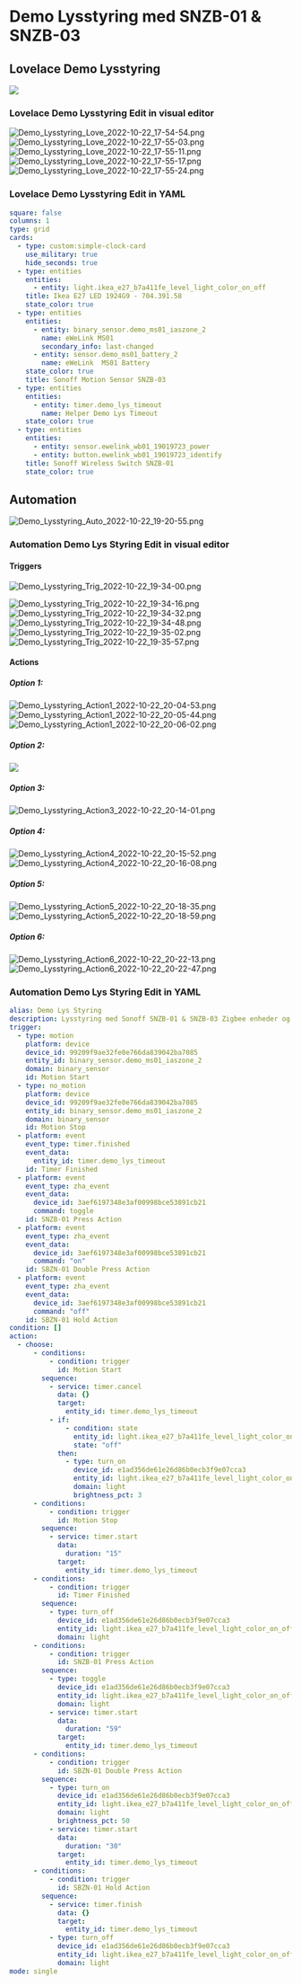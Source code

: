 # Demo Lysstyring med SNZB-01 & SNZB-03

## Lovelace Demo Lysstyring

![](./Images/Demo_Lysstyring_2022-10-22_17-53-09.png)

### Lovelace Demo Lysstyring Edit in visual editor

![Demo_Lysstyring_Love_2022-10-22_17-54-54.png](./Images/Demo_Lysstyring_Love_2022-10-22_17-54-54.png)
![Demo_Lysstyring_Love_2022-10-22_17-55-03.png](./Images/Demo_Lysstyring_Love_2022-10-22_17-55-03.png)
![Demo_Lysstyring_Love_2022-10-22_17-55-11.png](./Images/Demo_Lysstyring_Love_2022-10-22_17-55-11.png)
![Demo_Lysstyring_Love_2022-10-22_17-55-17.png](./Images/Demo_Lysstyring_Love_2022-10-22_17-55-17.png)
![Demo_Lysstyring_Love_2022-10-22_17-55-24.png](./Images/Demo_Lysstyring_Love_2022-10-22_17-55-24.png)

### Lovelace Demo Lysstyring Edit in YAML

```yaml
square: false
columns: 1
type: grid
cards:
  - type: custom:simple-clock-card
    use_military: true
    hide_seconds: true
  - type: entities
    entities:
      - entity: light.ikea_e27_b7a411fe_level_light_color_on_off
    title: Ikea E27 LED 1924G9 - 704.391.58
    state_color: true
  - type: entities
    entities:
      - entity: binary_sensor.demo_ms01_iaszone_2
        name: eWeLink MS01
        secondary_info: last-changed
      - entity: sensor.demo_ms01_battery_2
        name: eWeLink  MS01 Battery
    state_color: true
    title: Sonoff Motion Sensor SNZB-03
  - type: entities
    entities:
      - entity: timer.demo_lys_timeout
        name: Helper Demo Lys Timeout
    state_color: true
  - type: entities
    entities:
      - entity: sensor.ewelink_wb01_19019723_power
      - entity: button.ewelink_wb01_19019723_identify
    title: Sonoff Wireless Switch SNZB-01
    state_color: true
```

## Automation

![Demo_Lysstyring_Auto_2022-10-22_19-20-55.png](./Images/Demo_Lysstyring_Auto_2022-10-22_19-20-55.png)

### Automation  **Demo Lys Styring** Edit in visual editor

#### Triggers

![Demo_Lysstyring_Trig_2022-10-22_19-34-00.png](./Images/Demo_Lysstyring_Trig_2022-10-22_19-34-00.png)  

![Demo_Lysstyring_Trig_2022-10-22_19-34-16.png](./Images/Demo_Lysstyring_Trig_2022-10-22_19-34-16.png)
![Demo_Lysstyring_Trig_2022-10-22_19-34-32.png](./Images/Demo_Lysstyring_Trig_2022-10-22_19-34-32.png)
![Demo_Lysstyring_Trig_2022-10-22_19-34-48.png](./Images/Demo_Lysstyring_Trig_2022-10-22_19-34-48.png)
![Demo_Lysstyring_Trig_2022-10-22_19-35-02.png](./Images/Demo_Lysstyring_Trig_2022-10-22_19-35-02.png)
![Demo_Lysstyring_Trig_2022-10-22_19-35-57.png](./Images/Demo_Lysstyring_Trig_2022-10-22_19-35-57.png)

#### Actions

##### Option 1:

![Demo_Lysstyring_Action1_2022-10-22_20-04-53.png](./Images/Demo_Lysstyring_Action1_2022-10-22_20-04-53.png)  
![Demo_Lysstyring_Action1_2022-10-22_20-05-44.png](./Images/Demo_Lysstyring_Action1_2022-10-22_20-05-44.png)  
![Demo_Lysstyring_Action1_2022-10-22_20-06-02.png](./Images/Demo_Lysstyring_Action1_2022-10-22_20-06-02.png)  

##### Option 2:

![](./Images/Demo_Lysstyring_Action2_2022-10-22_20-10-00.png)

##### Option 3:

![Demo_Lysstyring_Action3_2022-10-22_20-14-01.png](./Images/Demo_Lysstyring_Action3_2022-10-22_20-14-01.png)

##### Option 4:

![Demo_Lysstyring_Action4_2022-10-22_20-15-52.png](./Images/Demo_Lysstyring_Action4_2022-10-22_20-15-52.png)  
![Demo_Lysstyring_Action4_2022-10-22_20-16-08.png](./Images/Demo_Lysstyring_Action4_2022-10-22_20-16-08.png)  

##### Option 5:

![Demo_Lysstyring_Action5_2022-10-22_20-18-35.png](./Images/Demo_Lysstyring_Action5_2022-10-22_20-18-35.png)
![Demo_Lysstyring_Action5_2022-10-22_20-18-59.png](./Images/Demo_Lysstyring_Action5_2022-10-22_20-18-59.png)

##### Option 6:

![Demo_Lysstyring_Action6_2022-10-22_20-22-13.png](./Images/Demo_Lysstyring_Action6_2022-10-22_20-22-13.png)  
![Demo_Lysstyring_Action6_2022-10-22_20-22-47.png](./Images/Demo_Lysstyring_Action6_2022-10-22_20-22-47.png)  

### Automation  **Demo Lys Styring** Edit in YAML

```yaml
alias: Demo Lys Styring
description: Lysstyring med Sonoff SNZB-01 & SNZB-03 Zigbee enheder og en Ikea E27 pærer
trigger:
  - type: motion
    platform: device
    device_id: 99209f9ae32fe0e766da839042ba7085
    entity_id: binary_sensor.demo_ms01_iaszone_2
    domain: binary_sensor
    id: Motion Start
  - type: no_motion
    platform: device
    device_id: 99209f9ae32fe0e766da839042ba7085
    entity_id: binary_sensor.demo_ms01_iaszone_2
    domain: binary_sensor
    id: Motion Stop
  - platform: event
    event_type: timer.finished
    event_data:
      entity_id: timer.demo_lys_timeout
    id: Timer Finished
  - platform: event
    event_type: zha_event
    event_data:
      device_id: 3aef6197348e3af00998bce53891cb21
      command: toggle
    id: SNZB-01 Press Action
  - platform: event
    event_type: zha_event
    event_data:
      device_id: 3aef6197348e3af00998bce53891cb21
      command: "on"
    id: SBZN-01 Double Press Action
  - platform: event
    event_type: zha_event
    event_data:
      device_id: 3aef6197348e3af00998bce53891cb21
      command: "off"
    id: SBZN-01 Hold Action
condition: []
action:
  - choose:
      - conditions:
          - condition: trigger
            id: Motion Start
        sequence:
          - service: timer.cancel
            data: {}
            target:
              entity_id: timer.demo_lys_timeout
          - if:
              - condition: state
                entity_id: light.ikea_e27_b7a411fe_level_light_color_on_off
                state: "off"
            then:
              - type: turn_on
                device_id: e1ad356de61e26d86b0ecb3f9e07cca3
                entity_id: light.ikea_e27_b7a411fe_level_light_color_on_off
                domain: light
                brightness_pct: 3
      - conditions:
          - condition: trigger
            id: Motion Stop
        sequence:
          - service: timer.start
            data:
              duration: "15"
            target:
              entity_id: timer.demo_lys_timeout
      - conditions:
          - condition: trigger
            id: Timer Finished
        sequence:
          - type: turn_off
            device_id: e1ad356de61e26d86b0ecb3f9e07cca3
            entity_id: light.ikea_e27_b7a411fe_level_light_color_on_off
            domain: light
      - conditions:
          - condition: trigger
            id: SNZB-01 Press Action
        sequence:
          - type: toggle
            device_id: e1ad356de61e26d86b0ecb3f9e07cca3
            entity_id: light.ikea_e27_b7a411fe_level_light_color_on_off
            domain: light
          - service: timer.start
            data:
              duration: "59"
            target:
              entity_id: timer.demo_lys_timeout
      - conditions:
          - condition: trigger
            id: SBZN-01 Double Press Action
        sequence:
          - type: turn_on
            device_id: e1ad356de61e26d86b0ecb3f9e07cca3
            entity_id: light.ikea_e27_b7a411fe_level_light_color_on_off
            domain: light
            brightness_pct: 50
          - service: timer.start
            data:
              duration: "30"
            target:
              entity_id: timer.demo_lys_timeout
      - conditions:
          - condition: trigger
            id: SBZN-01 Hold Action
        sequence:
          - service: timer.finish
            data: {}
            target:
              entity_id: timer.demo_lys_timeout
          - type: turn_off
            device_id: e1ad356de61e26d86b0ecb3f9e07cca3
            entity_id: light.ikea_e27_b7a411fe_level_light_color_on_off
            domain: light
mode: single

```
